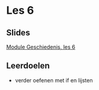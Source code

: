 # Les 6

## Slides‌ <a id="slides"></a>

​[Module Geschiedenis, les 6](https://slides.com/felienne/python-in-de-klas-module-3-les-6)

## Leerdoelen <a id="leerdoelen"></a>

* verder oefenen met if en lijsten













